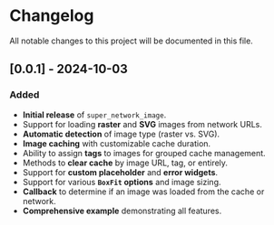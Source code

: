 # Changelog

All notable changes to this project will be documented in this file.

## [0.0.1] - 2024-10-03

### Added

- **Initial release** of `super_network_image`.
- Support for loading **raster** and **SVG** images from network URLs.
- **Automatic detection** of image type (raster vs. SVG).
- **Image caching** with customizable cache duration.
- Ability to assign **tags** to images for grouped cache management.
- Methods to **clear cache** by image URL, tag, or entirely.
- Support for **custom placeholder** and **error widgets**.
- Support for various **`BoxFit` options** and image sizing.
- **Callback** to determine if an image was loaded from the cache or network.
- **Comprehensive example** demonstrating all features.